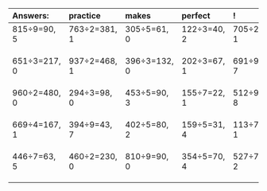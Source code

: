 | Answers: | practice | makes | perfect | ! |
| :--- | :--- | :--- | :--- | :--- |
| 815÷9=90, 5 | 763÷2=381, 1 | 305÷5=61, 0 | 122÷3=40, 2 | 705÷2=352, 1 | 
|   |   |   |   |   | 
|   |   |   |   |   | 
|   |   |   |   |   | 
| 651÷3=217, 0 | 937÷2=468, 1 | 396÷3=132, 0 | 202÷3=67, 1 | 691÷9=76, 7 | 
|   |   |   |   |   | 
|   |   |   |   |   | 
|   |   |   |   |   | 
| 960÷2=480, 0 | 294÷3=98, 0 | 453÷5=90, 3 | 155÷7=22, 1 | 512÷9=56, 8 | 
|   |   |   |   |   | 
|   |   |   |   |   | 
|   |   |   |   |   | 
| 669÷4=167, 1 | 394÷9=43, 7 | 402÷5=80, 2 | 159÷5=31, 4 | 113÷7=16, 1 | 
|   |   |   |   |   | 
|   |   |   |   |   | 
|   |   |   |   |   | 
| 446÷7=63, 5 | 460÷2=230, 0 | 810÷9=90, 0 | 354÷5=70, 4 | 527÷7=75, 2 | 
|   |   |   |   |   | 
|   |   |   |   |   | 
|   |   |   |   |   | 
